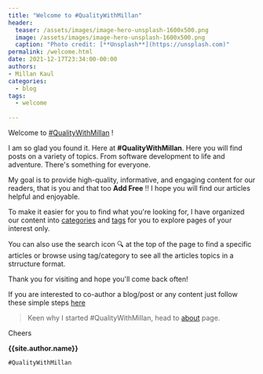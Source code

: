 ```yaml
---
title: "Welcome to #QualityWithMillan"
header:
  teaser: /assets/images/image-hero-unsplash-1600x500.png
  image: /assets/images/image-hero-unsplash-1600x500.png
  caption: "Photo credit: [**Unsplash**](https://unsplash.com)"
permalink: /welcome.html
date: 2021-12-17T23:34:00-00:00
authors:
- Millan Kaul
categories:
  - blog
tags:
  - welcome
  
---
```



Welcome to [#QualityWithMillan](/) !

I am so glad you found it. Here at **#QualityWithMillan**. Here you will find posts on a variety of topics. From software development to life and adventure.  There's something for everyone.


My goal is to provide high-quality, informative, and engaging content for our readers, that is you and that too **Add Free** !! 
I hope you will find our articles helpful and enjoyable.

To make it easier for you to find what you're looking for, I have organized our content into [categories](/categories/) and [tags](/tags/) for you to explore pages of your interest only.

You can also use the search icon 🔍 at the top of the page to find a specific articles or browse using tag/category to see all the articles topics in a strructure format.

Thank you for visiting and hope you'll come back often!

If you are interested to co-author a blog/post or any content just follow these simple steps [here](https://github.com/QualityWithMillan/qualitywithmillan.github.io/blob/prod/Co-Author-Instructions.md)

> Keen why I started #QualityWithMillan, head to [about](/about/) page.


Cheers

**{{site.author.name}}**

`#QualityWithMillan`
